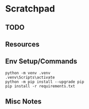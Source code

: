 # Scratchpad

## TODO 

## Resources


## Env Setup/Commands
    python -m venv .venv
    .venv\Scripts\activate
    python -m pip install --upgrade pip
    pip install -r requirements.txt


## Misc Notes